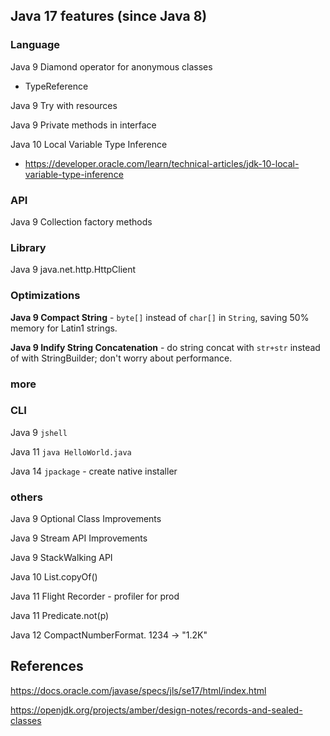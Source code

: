 

## Java 17 features (since Java 8)


### Language

Java 9 Diamond operator for anonymous classes
- TypeReference

Java 9 Try with resources

Java 9 Private methods in interface

Java 10 Local Variable Type Inference
- https://developer.oracle.com/learn/technical-articles/jdk-10-local-variable-type-inference

### API

Java 9 Collection factory methods




### Library

Java 9 java.net.http.HttpClient

### Optimizations

**Java 9 Compact String** -
`byte[]` instead of `char[]` in `String`,
saving 50% memory for Latin1 strings.

**Java 9 Indify String Concatenation** -
do string concat with `str+str` instead of with StringBuilder;
don't worry about performance.

### more


### CLI

Java 9 
`jshell`

Java 11
`java HelloWorld.java`

Java 14
`jpackage` - create native installer

### others

Java 9 Optional Class Improvements

Java 9 Stream API Improvements

Java 9 StackWalking API

Java 10 List.copyOf()

Java 11 Flight Recorder - profiler for prod

Java 11 Predicate.not(p)

Java 12 CompactNumberFormat. 1234 -> "1.2K"


## References

https://docs.oracle.com/javase/specs/jls/se17/html/index.html

https://openjdk.org/projects/amber/design-notes/records-and-sealed-classes

